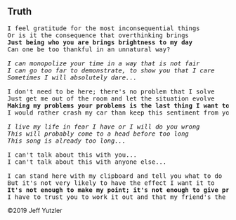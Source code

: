 ## Truth

<pre>
I feel gratitude for the most inconsequential things
Or is it the consequence that overthinking brings
<b>Just being who you are brings brightness to my day</b>
Can one be too thankful in an unnatural way?

<i>I can monopolize your time in a way that is not fair
I can go too far to demonstrate, to show you that I care
Sometimes I will absolutely dare...</i>

I don't need to be here; there's no problem that I solve
Just get me out of the room and let the situation evolve
<b>Making my problems your problems is the last thing I want to do</b>
I would rather crash my car than keep this sentiment from your

<i>I live my life in fear I have or I will do you wrong
This will probably come to a head before too long
This song is already too long...</i>

I can't talk about this with you...
I can't talk about this with anyone else...

I can stand here with my clipboard and tell you what to do
But it's not very likely to have the effect I want it to
<b>It's not enough to make my point; it's not enough to give proof</b>
I have to trust you to work it out and that my friend's the truth
</pre>    

©2019 Jeff Yutzler
